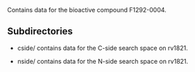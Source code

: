 Contains data for the bioactive compound F1292-0004.

## Subdirectories

- cside/ contains data for the C-side search space on rv1821.

- nside/ contains data for the N-side search space on rv1821.

